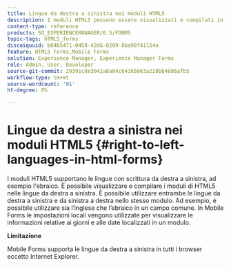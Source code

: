 ```yaml
---
title: Lingue da destra a sinistra nei moduli HTML5
description: I moduli HTML5 possono essere visualizzati o compilati in lingue da destra a sinistra, ad esempio in ebraico.
content-type: reference
products: SG_EXPERIENCEMANAGER/6.5/FORMS
topic-tags: hTML5_forms
discoiquuid: b8465471-0458-42d6-8209-8ba90f41154a
feature: HTML5 Forms,Mobile Forms
solution: Experience Manager, Experience Manager Forms
role: Admin, User, Developer
source-git-commit: 29391c8e3042a8a04c64165663a228bb4886afb5
workflow-type: tm+mt
source-wordcount: '91'
ht-degree: 0%

---
```


# Lingue da destra a sinistra nei moduli HTML5 {#right-to-left-languages-in-html-forms}

I moduli HTML5 supportano le lingue con scrittura da destra a sinistra, ad esempio l&#39;ebraico. È possibile visualizzare e compilare i moduli di HTML5 nelle lingue da destra a sinistra. È possibile utilizzare entrambe le lingue da destra a sinistra e da sinistra a destra nello stesso modulo. Ad esempio, è possibile utilizzare sia l’inglese che l’ebraico in un campo comune. In Mobile Forms le impostazioni locali vengono utilizzate per visualizzare le informazioni relative ai giorni e alle date localizzati in un modulo.

**Limitazione**

Mobile Forms supporta le lingue da destra a sinistra in tutti i browser eccetto Internet Explorer.
